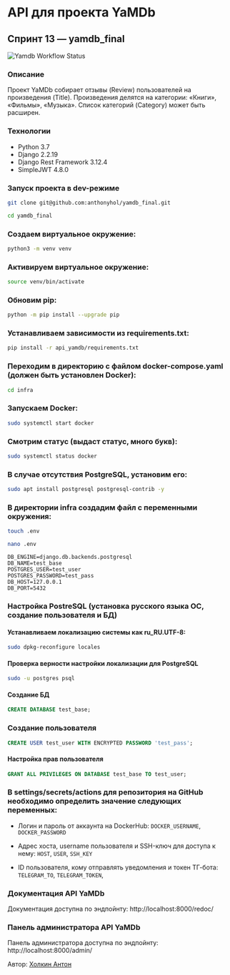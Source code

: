 # API для проекта YaMDb
## Спринт 13 — yamdb_final

![Yamdb Workflow Status](https://github.com/anthonyhol/yamdb_final/actions/workflows/yamdb_workflow.yml/badge.svg?branch=master&event=push)

### Описание
Проект YaMDb собирает отзывы (Review) пользователей на произведения (Title). Произведения делятся на категории: «Книги», «Фильмы», «Музыка». Список категорий (Category) может быть расширен.

### Технологии
- Python 3.7
- Django 2.2.19
- Django Rest Framework 3.12.4
- SimpleJWT 4.8.0

### Запуск проекта в dev-режиме
```bash
git clone git@github.com:anthonyhol/yamdb_final.git
```
```bash
cd yamdb_final
```

### Создаем виртуальное окружение:
```bash
python3 -m venv venv
```

### Активируем виртуальное окружение:
```bash
source venv/bin/activate
```
### Обновим pip:
```bash
python -m pip install --upgrade pip 
```

### Устанавливаем зависимости из requirements.txt:
```bash
pip install -r api_yamdb/requirements.txt 
```

### Переходим в директорию с файлом docker-compose.yaml (должен быть установлен Docker):
```bash
cd infra
```

### Запускаем Docker:
```bash
sudo systemctl start docker
```

### Смотрим статус (выдаст статус, много букв):
```bash
sudo systemctl status docker
```

### В случае отсутствия PostgreSQL, установим его:
```bash
sudo apt install postgresql postgresql-contrib -y
```

### В директории infra создадим файл с переменными окружения:
```bash
touch .env
```
```bash
nano .env
```
```
DB_ENGINE=django.db.backends.postgresql
DB_NAME=test_base
POSTGRES_USER=test_user
POSTGRES_PASSWORD=test_pass
DB_HOST=127.0.0.1
DB_PORT=5432
```

### Настройка PostreSQL (установка русского языка ОС, создание пользователя и БД)
#### Устанавливаем локализацию системы как ru_RU.UTF-8:
```bash
sudo dpkg-reconfigure locales 
```

#### Проверка верности настройки локализации для PostgreSQL
```bash
sudo -u postgres psql
```

#### Создание БД
```sql
CREATE DATABASE test_base;
```

### Создание пользователя
```sql
CREATE USER test_user WITH ENCRYPTED PASSWORD 'test_pass';
```

#### Настройка прав пользователя
```sql
GRANT ALL PRIVILEGES ON DATABASE test_base TO test_user;
```

### В settings/secrets/actions для репозитория на GitHub необходимо определить значение следующих переменных:
- Логин и пароль от аккаунта на DockerHub:
```DOCKER_USERNAME```, ```DOCKER_PASSWORD```

- Адрес хоста, username пользователя и SSH-ключ для доступа к нему:
```HOST```, ```USER```, ```SSH_KEY```

- ID пользователя, кому отправлять уведомления и токен ТГ-бота:
```TELEGRAM_TO```, 
```TELEGRAM_TOKEN```, 


### Документация API YaMDb 
Документация доступна по эндпойнту: http://localhost:8000/redoc/

### Панель администратора API YaMDb 
Панель администратора доступна по эндпойнту: http://localhost:8000/admin/

Автор: [Холкин Антон](https://github.com/AnthonyHol/ "Холкин Антон")
